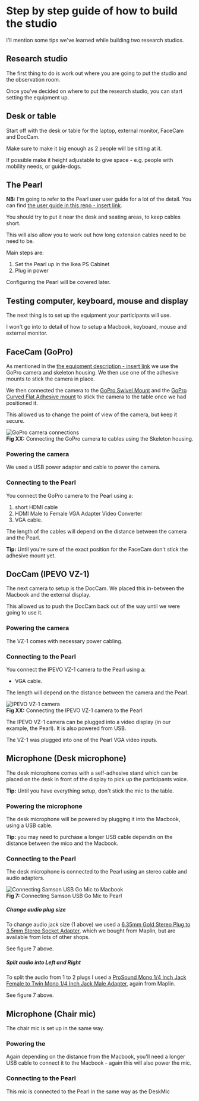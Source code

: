 # Step by step guide of how to build the studio

I'll mention some tips we've learned while building two research studios.

## Research studio
The first thing to do is work out where you are going to put the studio and the
observation room.

Once you've decided on where to put the research studio, you can start setting the equipment up.

## Desk or table
Start off with the desk or table for the laptop, external monitor, FaceCam and DocCam.

Make sure to make it big enough as 2 people will be sitting at it.

If possible make it height adjustable to give space - e.g. people with mobility needs, or guide-dogs.


## The Pearl

**NB:** I'm going to refer to the Pearl user user guide for a lot of the detail. You can find [the user guide in this repo - insert link](LINK).

You should try to put it near the desk and seating areas, to keep cables short.

This will also allow you to work out how long extension cables need to be need to be.

Main steps are:

1. Set the Pearl up in the Ikea PS Cabinet
2. Plug in power

Configuring the Pearl will be covered later.

## Testing computer, keyboard, mouse and display

The next thing is to set up the equipment your participants will use.

I won't go into to detail of how to setup a Macbook, keyboard, mouse and external monitor.

## FaceCam (GoPro)
As mentioned in the [the equipment description - insert link](link) we use the GoPro camera and skeleton housing. We then use one of the adhesive mounts to stick the camera in place.

We then connected the camera to the [GoPro Swivel Mount](https://shop.gopro.com/mounts/swivel-mount/ABJQR-001.html) and the [GoPro Curved Flat Adhesive mount](https://shop.gopro.com/EMEA/mounts/curved-plus-flat-adhesive-mounts/AACFT-001.html) to stick the camera to the table once we had positioned it.

This allowed us to change the point of view of the camera, but keep it secure.  

![GoPro camera connections](https://github.com/ei8fdb/Home-Office-User-Research-Studios/raw/master/TheResearchStudios/goprocamera.jpg)   
**Fig XX:** Connecting the GoPro camera to cables using the Skeleton housing.

### Powering the camera
We used a USB power adapter and cable to power the camera.

### Connecting to the Pearl
You connect the GoPro camera to the Pearl using a:

1. short HDMI cable
2. HDMI Male to Female VGA Adapter Video Converter
3. VGA cable.

The length of the cables will depend on the distance between the camera and the Pearl.

**Tip:** Until you're sure of the exact position for the FaceCam don't stick the adhesive mount yet.

## DocCam (IPEVO VZ-1)
The next camera to setup is the DocCam. We placed this in-between the Macbook and the external display.

This allowed us to push the DocCam back out of the way until we were going to use it.

### Powering the camera
The VZ-1 comes with necessary power cabling.

### Connecting to the Pearl
You connect the IPEVO VZ-1 camera to the Pearl using a:

- VGA cable.

The length will depend on the distance between the camera and the Pearl.  

![IPEVO VZ-1 camera](https://github.com/ei8fdb/Home-Office-User-Research-Studios/raw/master/TheResearchStudios/ipevo-vz-1.jpg)  
**Fig XX:** Connecting the IPEVO VZ-1 camera to the Pearl

The IPEVO VZ-1 camera can be plugged into a video display (in our example, the Pearl). It is also powered from USB.

The VZ-1 was plugged into one of the Pearl VGA video inputs.

## Microphone (Desk microphone)
The desk microphone comes with a self-adhesive stand which can be placed on the desk in front of the display to pick up the participants voice.

**Tip:** Until you have everything setup, don't stick the mic to the table.

### Powering the microphone
The desk microphone will be powered by plugging it into the Macbook, using a USB cable.

**Tip:** you may need to purchase a longer USB cable dependin on the distance between the mico and the Macbook.

### Connecting to the Pearl
The desk microphone is connected to the Pearl using an stereo cable and audio adapters.

![Connecting Samson USB Go Mic to Macbook](https://github.com/ei8fdb/Home-Office-User-Research-Studios/raw/master/TheResearchStudios/samson-go-microphone-connection-to-adapter-to-pearl.jpeg)  
**Fig 7:**</a> Connecting Samson USB Go Mic to Pearl

##### Change audio plug size
To change audio jack size (1 above) we used a [6.35mm Gold Stereo Plug to 3.5mm Stereo Socket Adapter](https://www.maplin.co.uk/p/635mm-gold-stereo-plug-to-35mm-stereo-socket-adapter-n89an), which we bought from Maplin, but are available from lots of other shops.

See figure 7 above.

##### Split audio into Left and Right
To split the audio from 1 to 2 plugs I used a [ProSound Mono 1/4 Inch Jack Female to Twin Mono 1/4 Inch Jack Male Adapter](
https://www.maplin.co.uk/p/prosound-mono-14-inch-jack-female-to-twin-mono-14-inch-jack-male-adapter-a51xg), again from Maplin.

See figure 7 above.

## Microphone (Chair mic)
The chair mic is set up in the same way.

### Powering the
Again depending on the distance from the Macbook, you'll need a longer USB cable to connect it to the Macbook - again this will also power the mic.

### Connecting to the Pearl
This mic is connected to the Pearl in the same way as the DeskMic
